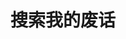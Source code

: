 ---
title: "搜索我的废话" # in any language you want
layout: "search" # necessary for search
# url: "/archive"
# description: "Description for Search"
summary: "search"
placeholder: "你想要搜索什么呢🤔"
---